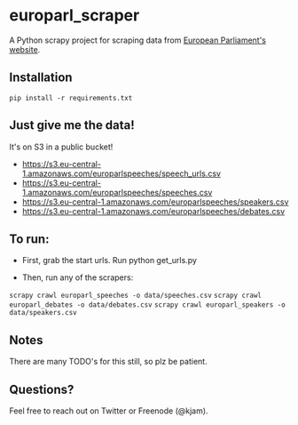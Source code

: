 # europarl_scraper
A Python scrapy project for scraping data from [European Parliament's website](http://www.europarl.europa.eu/).


## Installation

    pip install -r requirements.txt

## Just give me the data!

It's on S3 in a public bucket! 
 
 * https://s3.eu-central-1.amazonaws.com/europarlspeeches/speech_urls.csv
 * https://s3.eu-central-1.amazonaws.com/europarlspeeches/speeches.csv
 * https://s3.eu-central-1.amazonaws.com/europarlspeeches/speakers.csv
 * https://s3.eu-central-1.amazonaws.com/europarlspeeches/debates.csv


## To run:

* First, grab the start urls. Run python get_urls.py

* Then, run any of the scrapers:

`scrapy crawl europarl_speeches -o data/speeches.csv`
`scrapy crawl europarl_debates -o data/debates.csv`
`scrapy crawl europarl_speakers -o data/speakers.csv`

## Notes

There are many TODO's for this still, so plz be patient.

## Questions?

Feel free to reach out on Twitter or Freenode (@kjam).
